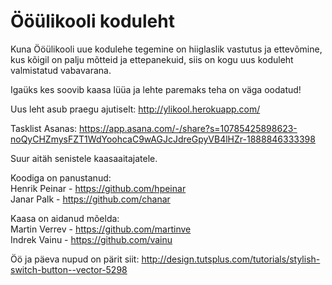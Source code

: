 Ööülikooli koduleht 
=======

Kuna Ööülikooli uue kodulehe tegemine on hiiglaslik vastutus ja ettevõmine,   
kus kõigil on palju mõtteid ja ettepanekuid, 
siis on kogu uus koduleht valmistatud vabavarana.

Igaüks kes soovib kaasa lüüa ja lehte paremaks teha on väga oodatud! 

Uus leht asub praegu ajutiselt: 
http://ylikool.herokuapp.com/

Tasklist Asanas:
https://app.asana.com/-/share?s=10785425898623-noQyCHZmysFZT1WdYoohcaC9wAGJcJdreGpyVB4lHZr-1888846333398

Suur aitäh senistele kaasaaitajatele.  
  
Koodiga on panustanud:  
Henrik Peinar - https://github.com/hpeinar  
Janar Palk - https://github.com/chanar  
  
Kaasa on aidanud mõelda:  
Martin Verrev -  https://github.com/martinve  
Indrek Vainu - https://github.com/vainu

Öö ja päeva nupud on pärit siit:
http://design.tutsplus.com/tutorials/stylish-switch-button--vector-5298